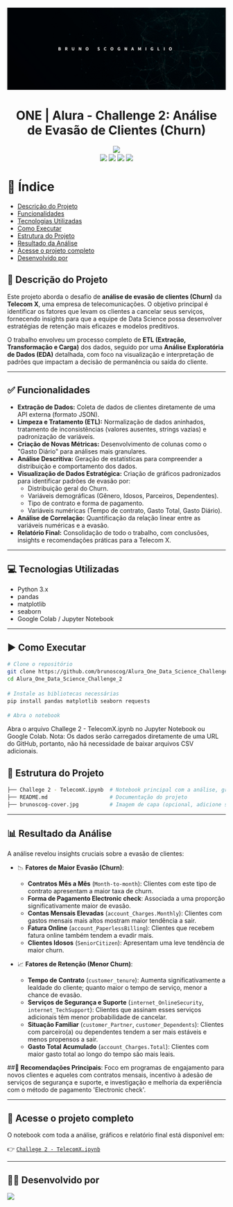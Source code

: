 <p align="center">
  <img src="https://raw.githubusercontent.com/brunoscog/Alura_One_Data_Science_Challenge_1/refs/heads/main/brunoscog-cover.jpg" alt="Imagem de capa do projeto">
</p>

<h1 align="center"> ONE | Alura - Challenge 2: Análise de Evasão de Clientes (Churn) </h1>

<p align="center">
  <img src="http://img.shields.io/static/v1?label=STATUS&message=PROJETO%20CONCLUÍDO&color=GREEN&style=for-the-badge"/>
  <br>
  <img src="https://img.shields.io/badge/Python-3776AB.svg?style=for-the-badge&logo=python&logoColor=white" />
  <img src="https://img.shields.io/badge/Pandas-150458.svg?style=for-the-badge&logo=pandas&logoColor=white" />
  <img src="https://img.shields.io/badge/Matplotlib-20232A?style=for-the-badge&logo=matplotlib&logoColor=white" />
  <img src="https://img.shields.io/badge/seaborn-20232A?style=for-the-badge&logo=seaborn&logoColor=white" />
</p>

# 📌 Índice

* [Descrição do Projeto](#descrição-do-projeto)
* [Funcionalidades](#funcionalidades)
* [Tecnologias Utilizadas](#tecnologias-utilizadas)
* [Como Executar](#como-executar)
* [Estrutura do Projeto](#estrutura-do-projeto)
* [Resultado da Análise](#resultado-da-análise)
* [Acesse o projeto completo](#acesse-o-projeto-completo)
* [Desenvolvido por](#desenvolvido-por)

## 🧾 Descrição do Projeto

Este projeto aborda o desafio de **análise de evasão de clientes (Churn)** da **Telecom X**, uma empresa de telecomunicações. O objetivo principal é identificar os fatores que levam os clientes a cancelar seus serviços, fornecendo insights para que a equipe de Data Science possa desenvolver estratégias de retenção mais eficazes e modelos preditivos.

O trabalho envolveu um processo completo de **ETL (Extração, Transformação e Carga)** dos dados, seguido por uma **Análise Exploratória de Dados (EDA)** detalhada, com foco na visualização e interpretação de padrões que impactam a decisão de permanência ou saída do cliente.

---

## ✅ Funcionalidades

-   **Extração de Dados:** Coleta de dados de clientes diretamente de uma API externa (formato JSON).
-   **Limpeza e Tratamento (ETL):** Normalização de dados aninhados, tratamento de inconsistências (valores ausentes, strings vazias) e padronização de variáveis.
-   **Criação de Novas Métricas:** Desenvolvimento de colunas como o "Gasto Diário" para análises mais granulares.
-   **Análise Descritiva:** Geração de estatísticas para compreender a distribuição e comportamento dos dados.
-   **Visualização de Dados Estratégica:** Criação de gráficos padronizados para identificar padrões de evasão por:
    * Distribuição geral do Churn.
    * Variáveis demográficas (Gênero, Idosos, Parceiros, Dependentes).
    * Tipo de contrato e forma de pagamento.
    * Variáveis numéricas (Tempo de contrato, Gasto Total, Gasto Diário).
-   **Análise de Correlação:** Quantificação da relação linear entre as variáveis numéricas e a evasão.
-   **Relatório Final:** Consolidação de todo o trabalho, com conclusões, insights e recomendações práticas para a Telecom X.

---

## 💻 Tecnologias Utilizadas

-   Python 3.x
-   pandas
-   matplotlib
-   seaborn
-   Google Colab / Jupyter Notebook

---

## ▶️ Como Executar

```bash
# Clone o repositório
git clone https://github.com/brunoscog/Alura_One_Data_Science_Challenge_2.git
cd Alura_One_Data_Science_Challenge_2

# Instale as bibliotecas necessárias
pip install pandas matplotlib seaborn requests

# Abra o notebook
```
Abra o arquivo Challege 2 - TelecomX.ipynb no Jupyter Notebook ou Google Colab.
Nota: Os dados serão carregados diretamente de uma URL do GitHub, portanto, não há necessidade de baixar arquivos CSV adicionais.

## 📁 Estrutura do Projeto

```bash
├── Challege 2 - TelecomX.ipynb  # Notebook principal com a análise, gráficos e relatório
├── README.md                    # Documentação do projeto
├── brunoscog-cover.jpg          # Imagem de capa (opcional, adicione se tiver uma)
```
---

## 📊 Resultado da Análise
A análise revelou insights cruciais sobre a evasão de clientes:

* 📉 **Fatores de Maior Evasão (Churn)**:

  *  **Contratos Mês a Mês** (`Month-to-month`): Clientes com este tipo de contrato apresentam a maior taxa de churn.
  *  **Forma de Pagamento Electronic check**: Associada a uma proporção significativamente maior de evasão.
  *  **Contas Mensais Elevadas** (`account_Charges.Monthly`): Clientes com gastos mensais mais altos mostram maior tendência a sair.
  *  **Fatura Online** (`account_PaperlessBilling`): Clientes que recebem fatura online também tendem a evadir mais.
  *  **Clientes Idosos** (`SeniorCitizen`): Apresentam uma leve tendência de maior churn.
* 📈 **Fatores de Retenção (Menor Churn)**:
  *  **Tempo de Contrato** (`customer_tenure`): Aumenta significativamente a lealdade do cliente; quanto maior o tempo de serviço, menor a chance de evasão.
  *  **Serviços de Segurança e Suporte** (`internet_OnlineSecurity`, `internet_TechSupport`): Clientes que assinam esses serviços adicionais têm menor probabilidade de cancelar.
  *  **Situação Familiar** (`customer_Partner`, `customer_Dependents`): Clientes com parceiro(a) ou dependentes tendem a ser mais estáveis e menos propensos a sair.
  *  **Gasto Total Acumulado** (`account_Charges.Total`): Clientes com maior gasto total ao longo do tempo são mais leais.

##📝 **Recomendações Principais**: Foco em programas de engajamento para novos clientes e aqueles com contratos mensais, incentivo à adesão de serviços de segurança e suporte, e investigação e melhoria da experiência com o método de pagamento 'Electronic check'.

---

## 📘 Acesse o projeto completo

O notebook com toda a análise, gráficos e relatório final está disponível em:

👉 [`Challege 2 - TelecomX.ipynb`](./Challege%202%20-%20TelecomX.ipynb)

---

## 👨‍💻 Desenvolvido por

<img src="https://media.licdn.com/dms/image/v2/D4D03AQE5oHHVZzjwIg/profile-displayphoto-shrink_200_200/profile-displayphoto-shrink_200_200/0/1727484820568?e=2147483647&v=beta&t=JuBlRoJK5c2EUbs18LthUHalzmlM4A_2Zi16PzAlwmc" width=115>
